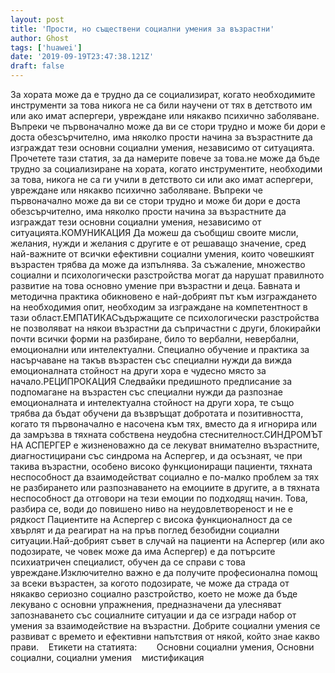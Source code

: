```yaml
---
layout: post
title: 'Прости, но съществени социални умения за възрастни'
author: Ghost
tags: ['huawei']
date: '2019-09-19T23:47:38.121Z'
draft: false
---
```


За хората може да е трудно да се социализират, когато необходимите инструменти за това никога не са били научени от тях в детството им или ако имат аспергери, увреждане или някакво психично заболяване. Въпреки че първоначално може да ви се стори трудно и може би дори е доста обезсърчително, има няколко прости начина за възрастните да изграждат тези основни социални умения, независимо от ситуацията. Прочетете тази статия, за да намерите повече за това.не може да бъде трудно за социализиране на хората, когато инструментите, необходими за това, никога не са ги учили в детството си или ако имат аспергери, увреждане или някакво психично заболяване. Въпреки че първоначално може да ви се стори трудно и може би дори е доста обезсърчително, има няколко прости начина за възрастните да изграждат тези основни социални умения, независимо от ситуацията.КОМУНИКАЦИЯ Да можеш да съобщиш своите мисли, желания, нужди и желания с другите е от решаващо значение, сред най-важните от всички ефективни социални умения, които човешкият възрастен трябва да може да изпълнява. За съжаление, множество социални и психологически разстройства могат да нарушат правилното развитие на това основно умение при възрастни и деца. Бавната и методична практика обикновено е най-добрият път към изграждането на необходимия опит, необходим за изграждане на компетентност в тази област.ЕМПАТИКАСъдържащите се психологически разстройства не позволяват на някои възрастни да съпричастни с други, блокирайки почти всички форми на разбиране, било то вербални, невербални, емоционални или интелектуални. Специално обучение и практика за насърчаване на такъв възрастен със специални нужди да вижда емоционалната стойност на други хора е чудесно място за начало.РЕЦИПРОКАЦИЯ Следвайки предишното предписание за подпомагане на възрастен със специални нужди да разпознае емоционалната и интелектуална стойност на други хора, те също трябва да бъдат обучени да възвръщат добротата и позитивността, когато тя първоначално е насочена към тях, вместо да я игнорира или да замръзва в тяхната собствена неудобна стеснителност.СИНДРОМЪТ НА АСПЕРГЕР е жизненоважно да се лекуват внимателно възрастните, диагностицирани със синдрома на Аспергер, и да осъзнаят, че при такива възрастни, особено високо функциониращи пациенти, тяхната неспособност да взаимодействат социално е по-малко проблем за тях не разбирането или разпознаването на емоциите в другите, а в тяхната неспособност да отговори на тези емоции по подходящ начин. Това, разбира се, води до повишено ниво на неудовлетвореност и не е рядкост Пациентите на Аспергер с висока функционалност да се хвърлят и да реагират на на пръв поглед безобидни социални ситуации.Най-добрият съвет в случай на пациенти на Аспергер (или ако подозирате, че човек може да има Аспергер) е да потърсите психиатричен специалист, обучен да се справи с това увреждане.Изключително важно е да получите професионална помощ за всеки възрастен, за когото подозирате, че може да страда от някакво сериозно социално разстройство, което не може да бъде лекувано с основни упражнения, предназначени да улесняват запознаването със социалните ситуации и да се изгради набор от умения за взаимодействие на възрастни. Добрите социални умения се развиват с времето и ефективни напътствия от някой, който знае какво прави.    Етикети на статията:        Основни социални умения, Основни социални, социални умения    мистификация
